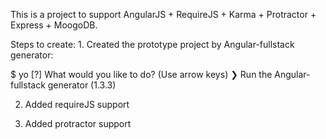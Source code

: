 This is a project to support AngularJS + RequireJS + Karma + Protractor + Express + MoogoDB.

Steps to create:
1.
Created the prototype project by Angular-fullstack generator:

$ yo
[?] What would you like to do? (Use arrow keys)
❯ Run the Angular-fullstack generator (1.3.3)

2. Added requireJS support

3. Added protractor support